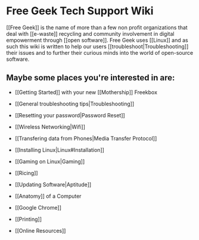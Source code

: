 # Free Geek Tech Support Wiki

[[Free Geek]] is the name of more than a few non profit organizations that deal with [[e-waste]] recycling and community involvement in digital empowerment through [[open software]]. Free Geek uses [[Linux]] and as such this wiki is written to help our users [[troubleshoot|Troubleshooting]] their issues and to further their curious minds into the world of open-source software.

## Maybe some places you're interested in are:

* [[Getting Started]] with your new [[Mothership]] Freekbox

* [[General troubleshooting tips|Troubleshooting]]

* [[Resetting your password|Password Reset]]

* [[Wireless Networking|Wifi]]

* [[Transfering data from Phones|Media Transfer Protocol]]

* [[Installing Linux|Linux#Installation]]

* [[Gaming on Linux|Gaming]]

* [[Ricing]]

* [[Updating Software|Aptitude]]

* [[Anatomy]] of a Computer

* [[Google Chrome]]

* [[Printing]]

* [[Online Resources]]

